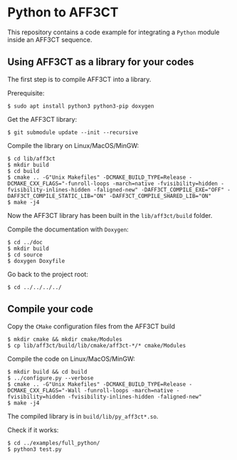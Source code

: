 # Python to AFF3CT

This repository contains a code example for integrating a `Python` module inside
an AFF3CT sequence.

## Using AFF3CT as a library for your codes

The first step is to compile AFF3CT into a library.

Prerequisite:

	$ sudo apt install python3 python3-pip doxygen

Get the AFF3CT library:

	$ git submodule update --init --recursive

Compile the library on Linux/MacOS/MinGW:

	$ cd lib/aff3ct
	$ mkdir build
	$ cd build
	$ cmake .. -G"Unix Makefiles" -DCMAKE_BUILD_TYPE=Release -DCMAKE_CXX_FLAGS="-funroll-loops -march=native -fvisibility=hidden -fvisibility-inlines-hidden -faligned-new" -DAFF3CT_COMPILE_EXE="OFF" -DAFF3CT_COMPILE_STATIC_LIB="ON" -DAFF3CT_COMPILE_SHARED_LIB="ON"
	$ make -j4

Now the AFF3CT library has been built in the `lib/aff3ct/build` folder.

Compile the documentation with `Doxygen`:

	$ cd ../doc
	$ mkdir build
	$ cd source
	$ doxygen Doxyfile

Go back to the project root:

	$ cd ../../../../

## Compile your code

Copy the `CMake` configuration files from the AFF3CT build

	$ mkdir cmake && mkdir cmake/Modules
	$ cp lib/aff3ct/build/lib/cmake/aff3ct-*/* cmake/Modules

Compile the code on Linux/MacOS/MinGW:

	$ mkdir build && cd build
	$ ../configure.py --verbose
	$ cmake .. -G"Unix Makefiles" -DCMAKE_BUILD_TYPE=Release -DCMAKE_CXX_FLAGS="-Wall -funroll-loops -march=native -fvisibility=hidden -fvisibility-inlines-hidden -faligned-new"
	$ make -j4

The compiled library is in `build/lib/py_aff3ct*.so`.

Check if it works:

	$ cd ../examples/full_python/
	$ python3 test.py
